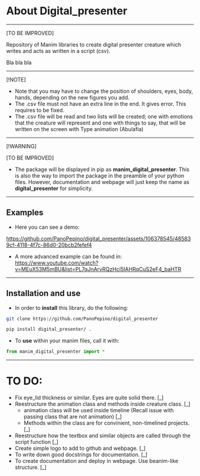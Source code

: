 # About Digital_presenter
---------------------------------------------------------------------

[TO BE IMPROVED]

Repository of Manim libraries to create digital presenter creature which writes and acts as written in a script (csv). 

Bla bla bla

-----------------------------------------------------------------------

[!NOTE]
- Note that you may have to change the position of shoulders, eyes, body, hands, depending on the new figures you add.
- The .csv file must not have an extra line in the end. It gives error. This requires to be fixed.
- The .csv file will be read and two lists will be created; one with emotions that the creature will represent and one with things to say, that will be written on the screen with Type animation (Abulafia)

-----------------------------------------------------------------------

[!WARNING]

[TO BE IMPROVED]

- The package will be displayed in pip as **manim_digital_presenter**. This is also the way to import the package in the preamble of your python files. However, documentation and webpage will just keep the name as **digital_presenter** for simplicity.

-----------------------------------------------------------------------

## Examples

- Here you can see a demo:

https://github.com/PanoPepino/digital_presenter/assets/106378545/485839cf-4118-4f7c-86d0-20bcb2fefef4

- A more advanced example can be found in: https://www.youtube.com/watch?v=MEuX53M5mBU&list=PL7qJnArvRQzHci5IAHRqCuS2eF4_baHTR

-----------------------------------------------------------------------

## Installation and use

- In order to **install** this library, do the following:

```bash
git clone https://github.com/PanoPepino/digital_presenter

pip install digital_presenter/ .

```

- To **use** within your manim files, call it with:

```python
from manim_digital_presenter import *
```

-----------------------------------------------------------------------

# TO DO:

- Fix eye_lid thickness or similar. Eyes are quite solid there. [_]
- Reestructure the animation class and methods inside creature class. [_]
    - animation class will be used inside timeline (Recall issue with passing class that are not animation) [_]
    - Methods within the class are for convinient, non-timelined projects. [_]
- Reestructure how the textbox and similar objects are called through the script function [_]
- Create simple logo to add to github and webpage. [_]
- To write down good docstrings for documentation. [_]
- To create documentation and deploy in webpage. Use beanim-like structure. [_]


